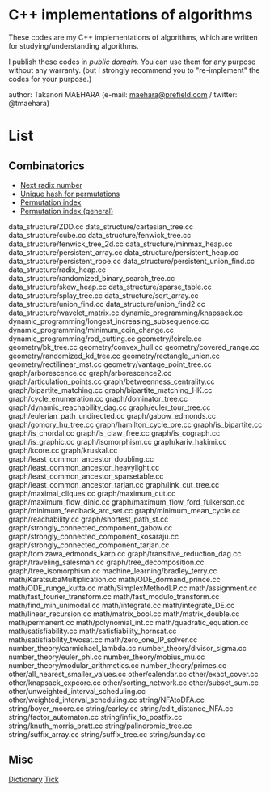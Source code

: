 # C++ implementations of algorithms

These codes are my C++ implementations of algorithms, 
which are written for studying/understanding algorithms.

I publish these codes in *public domain.*
You can use them for any purpose without any warranty.
(but I strongly recommend you to "re-implement" the codes for your purpose.)


author: Takanori MAEHARA (e-mail: maehara@prefield.com / twitter: @tmaehara)


# List

## Combinatorics 

- [Next radix number](combinatorics/next_radix.cc)
- [Unique hash for permutations](combinatorics/permutation_hash.cc)
- [Permutation index](combinatorics/permutation_index.cc)
- [Permutation index (general)](combinatorics/permutation_index_general.cc)

data_structure/ZDD.cc
data_structure/cartesian_tree.cc
data_structure/cube.cc
data_structure/fenwick_tree.cc
data_structure/fenwick_tree_2d.cc
data_structure/minmax_heap.cc
data_structure/persistent_array.cc
data_structure/persistent_heap.cc
data_structure/persistent_rope.cc
data_structure/persistent_union_find.cc
data_structure/radix_heap.cc
data_structure/randomized_binary_search_tree.cc
data_structure/skew_heap.cc
data_structure/sparse_table.cc
data_structure/splay_tree.cc
data_structure/sqrt_array.cc
data_structure/union_find.cc
data_structure/union_find2.cc
data_structure/wavelet_matrix.cc
dynamic_programming/knapsack.cc
dynamic_programming/longest_increasing_subsequence.cc
dynamic_programming/minimum_coin_change.cc
dynamic_programming/rod_cutting.cc
geometry/!circle.cc
geometry/bk_tree.cc
geometry/convex_hull.cc
geometry/covered_range.cc
geometry/randomized_kd_tree.cc
geometry/rectangle_union.cc
geometry/rectilinear_mst.cc
geometry/vantage_point_tree.cc
graph/arborescence.cc
graph/arborescence2.cc
graph/articulation_points.cc
graph/betweenness_centrality.cc
graph/bipartite_matching.cc
graph/bipartite_matching_HK.cc
graph/cycle_enumeration.cc
graph/dominator_tree.cc
graph/dynamic_reachability_dag.cc
graph/euler_tour_tree.cc
graph/eulerian_path_undirected.cc
graph/gabow_edmonds.cc
graph/gomory_hu_tree.cc
graph/hamilton_cycle_ore.cc
graph/is_bipartite.cc
graph/is_chordal.cc
graph/is_claw_free.cc
graph/is_cograph.cc
graph/is_graphic.cc
graph/isomorphism.cc
graph/kariv_hakimi.cc
graph/kcore.cc
graph/kruskal.cc
graph/least_common_ancestor_doubling.cc
graph/least_common_ancestor_heavylight.cc
graph/least_common_ancestor_sparsetable.cc
graph/least_common_ancestor_tarjan.cc
graph/link_cut_tree.cc
graph/maximal_cliques.cc
graph/maximum_cut.cc
graph/maximum_flow_dinic.cc
graph/maximum_flow_ford_fulkerson.cc
graph/minimum_feedback_arc_set.cc
graph/minimum_mean_cycle.cc
graph/reachability.cc
graph/shortest_path_st.cc
graph/strongly_connected_component_gabow.cc
graph/strongly_connected_component_kosaraju.cc
graph/strongly_connected_component_tarjan.cc
graph/tomizawa_edmonds_karp.cc
graph/transitive_reduction_dag.cc
graph/traveling_salesman.cc
graph/tree_decomposition.cc
graph/tree_isomorphism.cc
machine_learning/bradley_terry.cc
math/KaratsubaMultiplication.cc
math/ODE_dormand_prince.cc
math/ODE_runge_kutta.cc
math/SimplexMethodLP.cc
math/assignment.cc
math/fast_fourier_transform.cc
math/fast_modulo_transform.cc
math/find_min_unimodal.cc
math/integrate.cc
math/integrate_DE.cc
math/linear_recursion.cc
math/matrix_bool.cc
math/matrix_double.cc
math/permanent.cc
math/polynomial_int.cc
math/quadratic_equation.cc
math/satisfiability.cc
math/satisfiability_hornsat.cc
math/satisfiability_twosat.cc
math/zero_one_IP_solver.cc
number_theory/carmichael_lambda.cc
number_theory/divisor_sigma.cc
number_theory/euler_phi.cc
number_theory/mobius_mu.cc
number_theory/modular_arithmetics.cc
number_theory/primes.cc
other/all_nearest_smaller_values.cc
other/calendar.cc
other/exact_cover.cc
other/knapsack_expcore.cc
other/sorting_network.cc
other/subset_sum.cc
other/unweighted_interval_scheduling.cc
other/weighted_interval_scheduling.cc
string/NFAtoDFA.cc
string/boyer_moore.cc
string/earley.cc
string/edit_distance_NFA.cc
string/factor_automaton.cc
string/infix_to_postfix.cc
string/knuth_morris_pratt.cc
string/palindromic_tree.cc
string/suffix_array.cc
string/suffix_tree.cc
string/sunday.cc

## Misc
[Dictionary](_misc/dictionary.cc)
[Tick](_misc/tick.cc)

